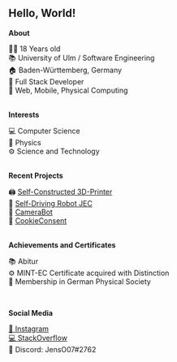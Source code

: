 <h2>Hello, World!</h2>

**About**

👨‍💻 18 Years old <br>
📚 University of Ulm / Software Engineering <br>
🏠 Baden-Württemberg, Germany <br>
🔧 Full Stack Developer <br>
🔧 Web, Mobile, Physical Computing <br>
<br>

**Interests**

💻 Computer Science <br>
🌌 Physics <br>
⚙️ Science and Technology <br>
<br>

**Recent Projects**

🖨 <a href="https://github.com/JensOstertag/BehemothPrinter">Self-Constructed 3D-Printer</a> <br>
🤖 <a href="https://github.com/JensOstertag/JEC">Self-Driving Robot JEC</a> <br>
🎥 <a href="https://github.com/JensOstertag/CameraBot">CameraBot</a> <br>
🍪 <a href="https://github.com/JensOstertag/CookieConsent">CookieConsent</a> <br>
<br>

**Achievements and Certificates**

<!-- **2021** -->

📚 Abitur <br>
⚙️ MINT-EC Certificate acquired with Distinction <br>
🌌 Membership in German Physical Society <br>

<!-- **2020** -->

<!-- 💻 "Jugend Forscht" Regional Contest (Mathematics / Computer Science) - Second Place <br> -->
<br>

**Social Media**

<a href="https://www.instagram.com/jensostertag/">📸 Instagram</a> <br>
<a href="https://stackoverflow.com/users/story/12130289">💻 StackOverflow</a> <br>
💬 Discord: JensO07#2762
